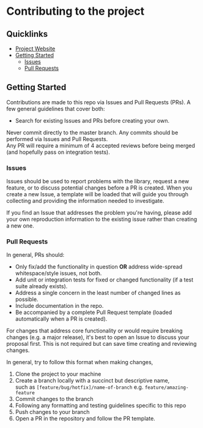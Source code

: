 # Contributing to the project

## Quicklinks

* [Project Website](https://canvas.kth.se/groups/165813/wiki)
* [Getting Started](#getting-started)
    * [Issues](#issues)
    * [Pull Requests](#pull-requests)

## Getting Started

Contributions are made to this repo via Issues and Pull Requests (PRs). A few general guidelines that cover both:
- Search for existing Issues and PRs before creating your own.

Never commit directly to the master branch. Any commits should be performed via Issues and Pull Requests.  
Any PR will require a minimum of 4 accepted reviews before being merged (and hopefully pass on integration tests).

### Issues
Issues should be used to report problems with the library, request a new feature, or to discuss potential changes before a PR is created. When you create a new Issue, a template will be loaded that will guide you through collecting and providing the information needed to investigate.

If you find an Issue that addresses the problem you're having, please add your own reproduction information to the existing issue rather than creating a new one.

### Pull Requests

In general, PRs should:
- Only fix/add the functionality in question **OR** address wide-spread whitespace/style issues, not both.
- Add unit or integration tests for fixed or changed functionality (if a test suite already exists).
- Address a single concern in the least number of changed lines as possible.
- Include documentation in the repo.
- Be accompanied by a complete Pull Request template (loaded automatically when a PR is created).

For changes that address core functionality or would require breaking changes (e.g. a major release), it's best to open an Issue to discuss your proposal first. This is not required but can save time creating and reviewing changes.

In general, try to follow this format when making changes,

1. Clone the project to your machine
2. Create a branch locally with a succinct but descriptive name,  
   such as `[feature/bug/hotfix]/name-of-branch` e.g. `feature/amazing-feature`  
3. Commit changes to the branch
4. Following any formatting and testing guidelines specific to this repo
5. Push changes to your branch
6. Open a PR in the repository and follow the PR template.
